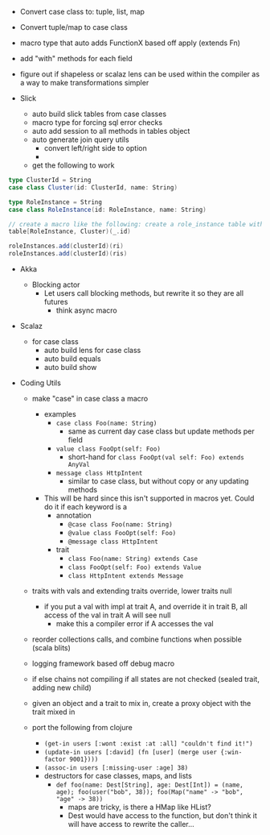 * Convert case class to: tuple, list, map
* Convert tuple/map to case class
* macro type that auto adds FunctionX based off apply (extends Fn)
* add "with" methods for each field
* figure out if shapeless or scalaz lens can be used within the compiler as a way to make transformations simpler

* Slick
  * auto build slick tables from case classes
  * macro type for forcing sql error checks
  * auto add session to all methods in tables object
  * auto generate join query utils
    * convert left/right side to option
    * 
  * get the following to work

```scala
type ClusterId = String
case class Cluster(id: ClusterId, name: String)

type RoleInstance = String
case class RoleInstance(id: RoleInstance, name: String)

// create a macro like the following: create a role_instance table with fk on Cluster by id
table[RoleInstance, Cluster)(_.id)

roleInstances.add(clusterId)(ri)
roleInstances.add(clusterId)(ris)
```

* Akka
  * Blocking actor
    * Let users call blocking methods, but rewrite it so they are all futures
      * think async macro

* Scalaz
  * for case class
    * auto build lens for case class
    * auto build equals
    * auto build show

* Coding Utils
  * make "case" in case class a macro
    * examples
        * `case class Foo(name: String)`
            * same as current day case class but update methods per field
        * `value class FooOpt(self: Foo)`
            * short-hand for `class FooOpt(val self: Foo) extends AnyVal`
        * `message class HttpIntent`
            * similar to case class, but without copy or any updating methods
    * This will be hard since this isn't supported in macros yet.  Could do it if each keyword is a 
        * annotation
            * `@case class Foo(name: String)`
            * `@value class FooOpt(self: Foo)`
            * `@message class HttpIntent`
        * trait
            * `class Foo(name: String) extends Case`
            * `class FooOpt(self: Foo) extends Value`
            * `class HttpIntent extends Message`
      
  * traits with vals and extending traits override, lower traits null
    * if you put a val with impl at trait A, and override it in trait B, all access of the val in trait A will see null
        * make this a compiler error if A accesses the val
  * reorder collections calls, and combine functions when possible (scala blits)
  * logging framework based off debug macro
  * if else chains not compiling if all states are not checked (sealed trait, adding new child)
  * given an object and a trait to mix in, create a proxy object with the trait mixed in
  * port the following from clojure
    * `(get-in users [:wont :exist :at :all] "couldn't find it!")`
    * `(update-in users [:david] (fn [user] (merge user {:win-factor 9001})))`
    * `(assoc-in users [:missing-user :age] 38)`
    * destructors for case classes, maps, and lists 
      * `def foo(name: Dest[String], age: Dest[Int]) = (name, age); foo(user("bob", 38)); foo(Map("name" -> "bob", "age" -> 38))`
        * maps are tricky, is there a HMap like HList?
        * Dest would have access to the function, but don't think it will have access to rewrite the caller...
